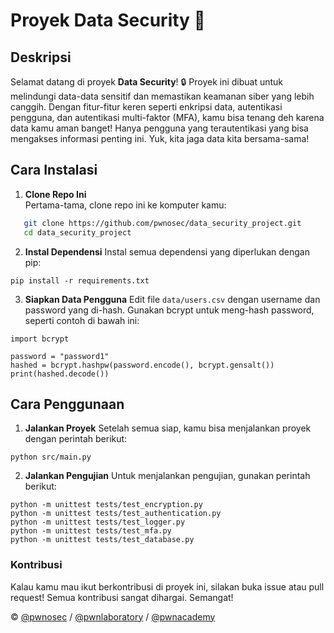 # Proyek Data Security 🚀

## Deskripsi
Selamat datang di proyek **Data Security**! 🔒 Proyek ini dibuat untuk melindungi data-data sensitif dan memastikan keamanan siber yang lebih canggih. Dengan fitur-fitur keren seperti enkripsi data, autentikasi pengguna, dan autentikasi multi-faktor (MFA), kamu bisa tenang deh karena data kamu aman banget! Hanya pengguna yang terautentikasi yang bisa mengakses informasi penting ini. Yuk, kita jaga data kita bersama-sama!

## Cara Instalasi

1. **Clone Repo Ini**  
   Pertama-tama, clone repo ini ke komputer kamu:
```bash
   git clone https://github.com/pwnosec/data_security_project.git
   cd data_security_project
```
2. **Instal Dependensi**
   Instal semua dependensi yang diperlukan dengan pip:
```
pip install -r requirements.txt
```
3. **Siapkan Data Pengguna**
Edit file `data/users.csv` dengan username dan password yang di-hash. Gunakan bcrypt untuk meng-hash password, seperti contoh di bawah ini:
```
import bcrypt

password = "password1"
hashed = bcrypt.hashpw(password.encode(), bcrypt.gensalt())
print(hashed.decode())
```
## Cara Penggunaan
1. **Jalankan Proyek**
  Setelah semua siap, kamu bisa menjalankan proyek dengan perintah berikut:
```
python src/main.py
```
2. **Jalankan Pengujian**
  Untuk menjalankan pengujian, gunakan perintah berikut:
```
python -m unittest tests/test_encryption.py
python -m unittest tests/test_authentication.py
python -m unittest tests/test_logger.py
python -m unittest tests/test_mfa.py
python -m unittest tests/test_database.py
```

### Kontribusi
Kalau kamu mau ikut berkontribusi di proyek ini, silakan buka issue atau pull request! Semua kontribusi sangat dihargai. Semangat!

&copy; [@pwnosec](https://github.com/pwnosec) / [@pwnlaboratory](https://github.com/pwnlaboratory) / [@pwnacademy](https://academy.pwn0sec.com)
